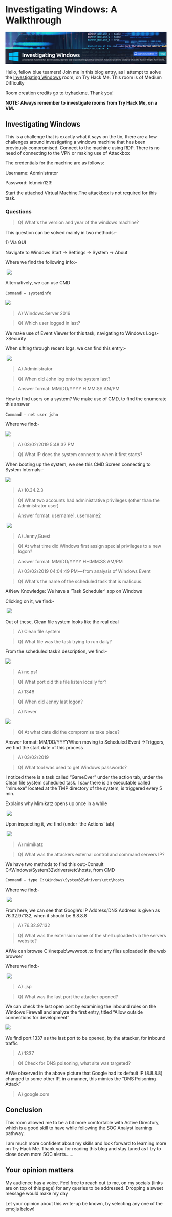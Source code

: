 # Investigating Windows: A Walkthrough

![](<../.gitbook/assets/IW (1).png>)

Hello, fellow blue teamers! Join me in this blog entry, as I attempt to solve the [Investigating Windows](https://tryhackme.com/room/investigatingwindows) room, on Try Hack Me. This room is of Medium Difficulty

Room creation credits go to[ tryhackme](https://tryhackme.com/p/tryhackme). Thank you!

**NOTE: Always remember to investigate rooms from Try Hack Me, on a VM.**

## Investigating Windows

This is a challenge that is exactly what it says on the tin, there are a few challenges around investigating a windows machine that has been previously compromised. Connect to the machine using RDP. There is no need of connecting to the VPN or making use of Attackbox

The credentials for the machine are as follows:

Username: Administrator&#x20;

Password: letmein123!

Start the attached Virtual Machine.The attackbox is not required for this task.

### **Questions**

> Q) What's the version and year of the windows machine?

This question can be solved mainly in two methods:-

1\) Via GUI

Navigate to Windows Start -> Settings -> System -> About

Where we find the following info:-

​​                                           ![](https://cdn-images-1.medium.com/max/1000/0\*3eLMh5IRcVsMZphd)​

Alternatively, we can use CMD

`Command — systeminfo`​​

&#x20;                                            ![](https://cdn-images-1.medium.com/max/1000/0\*XhxCW8dMQBhhmit6)​

> A) Windows Server 2016

> Q) Which user logged in last?

We make use of Event Viewer for this task, navigating to Windows Logs->Security

When sifting through recent logs, we can find this entry:-​

​                                         ![](https://cdn-images-1.medium.com/max/1000/0\*VLsOQo4GgxnLqonU)​

> A) Administrator

> Q) When did John log onto the system last?

> Answer format: MM/DD/YYYY H:MM:SS AM/PM

How to find users on a system? We make use of CMD, to find the enumerate this answer

`Command - net user john`

Where we find:-

&#x20;                                     ​​![](https://cdn-images-1.medium.com/max/1000/1\*jlCem3\_gUShjeRXI\_UgYOA.png)​

> A) 03/02/2019 5:48:32 PM

> Q) What IP does the system connect to when it first starts?

When booting up the system, we see this CMD Screen connecting to System Internals:-​​ &#x20;

&#x20;                                      ![](https://cdn-images-1.medium.com/max/1000/1\*4Sghm33gwBx79Z6AAncqHw.png)​

> A) 10.34.2.3

> Q) What two accounts had administrative privileges (other than the Administrator user)

> Answer format: username1, username2

​                                             ​![](https://cdn-images-1.medium.com/max/1000/1\*clROgXCs3UQYa40UN-qJJA.png)​

> A) Jenny,Guest

> Q) At what time did Windows first assign special privileges to a new logon?

> Answer format: MM/DD/YYYY HH:MM:SS AM/PM

> A) 03/02/2019 04:04:49 PM — from analysis of Windows Event

> Q) What's the name of the scheduled task that is malicous.

A)New Knowledge: We have a ‘Task Scheduler’ app on Windows

Clicking on it, we find:-​

​                                         ![](https://cdn-images-1.medium.com/max/1000/1\*taRc3h4hfl5uHf38TB\_ODw.png)​

Out of these, Clean file system looks like the real deal

> A) Clean file system

> Q) What file was the task trying to run daily?

From the scheduled task’s description, we find:-​

&#x20;                                          ​![](https://cdn-images-1.medium.com/max/1000/1\*Yj2nLJb6AFISN4j\_NCG5LQ.png)​

> A) nc.ps1

> Q) What port did this file listen locally for?

> A) 1348

> Q) When did Jenny last logon?

> A) Never

&#x20;                                          ​​![](https://cdn-images-1.medium.com/max/1000/1\*JPjmIMPB\_M1egzPgDcSMOg.png)​

> Q) At what date did the compromise take place?

Answer format: MM/DD/YYYYWhen moving to Scheduled Event ->Triggers, we find the start date of this process

> A) 03/02/2019

> Q) What tool was used to get Windows passwords?

I noticed there is a task called “GameOver” under the action tab, under the Clean file system scheduled task. I saw there is an executable called “mim.exe” located at the TMP directory of the system, is triggered every 5 min.

Explains why Mimikatz opens up once in a while​

​                                          ![](https://cdn-images-1.medium.com/max/1000/1\*h95mehKJAi5C\_fv8UGp5vw.png)​

Upon inspecting it, we find (under ‘the Actions’ tab)

​​                                         ![](https://cdn-images-1.medium.com/max/1000/1\*9Y--YcMmR6Y7PoQkGHGFRw.png)​

> A) mimikatz

> Q) What was the attackers external control and command servers IP?

We have two methods to find this out:-Consult C:\Windows\System32\drivers\etc\hosts, from CMD

`Command — type C:\Windows\System32\drivers\etc\hosts`

Where we find:-

&#x20;                         ​​ ![](https://cdn-images-1.medium.com/max/1000/1\*cz2xuwcCg4th2pl2ejEbyQ.png)​

From here, we can see that Google’s IP Address/DNS Address is given as 76.32.97.132, when it should be 8.8.8.8

> A) 76.32.97.132

> Q) What was the extension name of the shell uploaded via the servers website?

A)We can browse C:\inetpub\wwwroot .to find any files uploaded in the web browser

Where we find:-

​​                                          ![](https://cdn-images-1.medium.com/max/1000/1\*UI5woFTKEFhlJxJqhtC0xg.png)​

> A) .jsp

> Q) What was the last port the attacker opened?

We can check the last open port by examining the inbound rules on the Windows Firewall and analyze the first entry, titled “Allow outside connections for development”​​

&#x20;                                      ![](https://cdn-images-1.medium.com/max/1000/1\*g2TI1hvTDfLO2QHgDvCz9A.png)​

We find port 1337 as the last port to be opened, by the attacker, for inbound traffic

> A) 1337

> Q) Check for DNS poisoning, what site was targeted?

A)We observed in the above picture that Google had its default IP (8.8.8.8) changed to some other IP, in a manner, this mimics the “DNS Poisoning Attack”

> A) google.com

## Conclusion

This room allowed me to be a bit more comfortable with Active Directory, which is a good skill to have while following the SOC Analyst learning pathway.

I am much more confident about my skills and look forward to learning more on Try Hack Me. Thank you for reading this blog and stay tuned as I try to close down more SOC alerts……

## Your opinion matters

My audience has a voice. Feel free to reach out to me, on my socials (links are on top of this page) for any queries to be addressed. Dropping a sweet message would make my day

Let your opinion about this write-up be known, by selecting any one of the emojis below!

